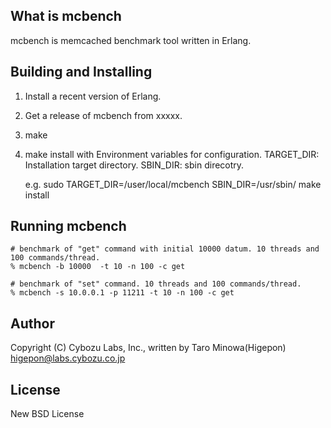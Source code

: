 ## What is mcbench
mcbench is memcached benchmark tool written in Erlang.

## Building and Installing 
  1. Install a recent version of Erlang.
  2. Get a release of mcbench from xxxxx.
  3. make
  4. make install with Environment variables for configuration.
     TARGET_DIR: Installation target directory.
     SBIN_DIR: sbin direcotry.

     e.g.
       sudo TARGET_DIR=/user/local/mcbench SBIN_DIR=/usr/sbin/ make install 

## Running mcbench

    # benchmark of "get" command with initial 10000 datum. 10 threads and 100 commands/thread.
    % mcbench -b 10000  -t 10 -n 100 -c get     

    # benchmark of "set" command. 10 threads and 100 commands/thread.
    % mcbench -s 10.0.0.1 -p 11211 -t 10 -n 100 -c get     

## Author
Copyright (C) Cybozu Labs, Inc., written by Taro Minowa(Higepon) <higepon@labs.cybozu.co.jp>

## License
New BSD License
